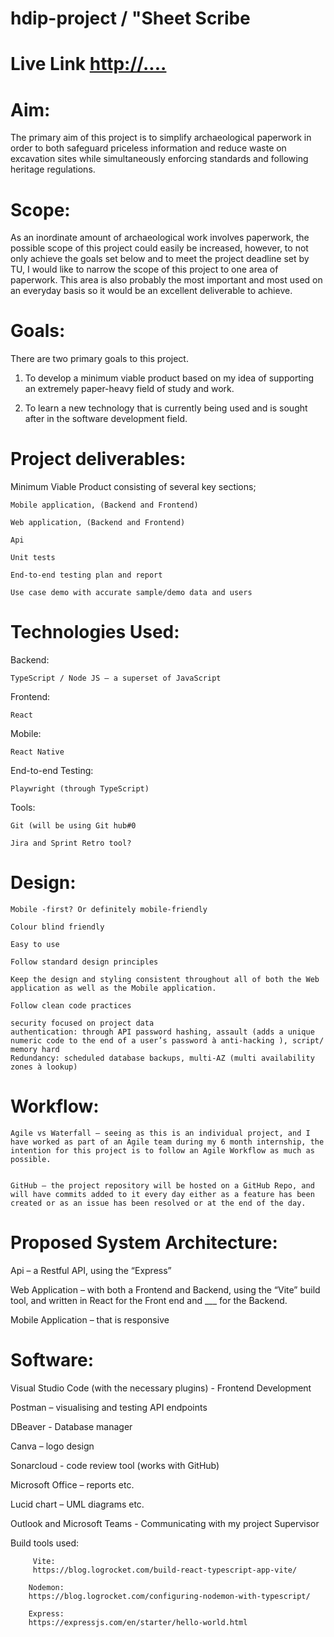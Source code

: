# hdip-project  /  "Sheet Scribe


# Live Link <http://....>


# Aim: 
 
The primary aim of this project is to simplify archaeological paperwork in order to both safeguard priceless information and reduce waste on excavation sites while simultaneously enforcing standards and following heritage regulations. 

 

# Scope: 
 
As an inordinate amount of archaeological work involves paperwork, the possible scope of this project could easily be increased, however, to not only achieve the goals set below and to meet the project deadline set by TU,  I would like to narrow the scope of this project to one area of paperwork. This area is also probably the most important and most used on an everyday basis so it would be an excellent deliverable to achieve. 

 

# Goals: 
 
There are two primary goals to this project. 

1. To develop a minimum viable product based on my idea of supporting an extremely paper-heavy field of study and work. 
 

2. To learn a new technology that is currently being used and is sought after in the software development field. 



# Project deliverables: 
 

Minimum Viable Product consisting of several key sections; 

    Mobile application, (Backend and Frontend) 

    Web application, (Backend and Frontend) 

    Api 

    Unit tests 

    End-to-end testing plan and report 

    Use case demo with accurate sample/demo data and users 


# Technologies Used: 

Backend: 

    TypeScript / Node JS – a superset of JavaScript 

Frontend: 

    React 

Mobile: 

    React Native  

End-to-end Testing: 

    Playwright (through TypeScript)  

Tools: 

    Git (will be using Git hub#0 

    Jira and Sprint Retro tool? 


# Design: 
 

    Mobile -first? Or definitely mobile-friendly 

    Colour blind friendly 

    Easy to use 

    Follow standard design principles 

    Keep the design and styling consistent throughout all of both the Web application as well as the Mobile application. 

    Follow clean code practices 

    security focused on project data 
    authentication: through API password hashing, assault (adds a unique numeric code to the end of a user’s password à anti-hacking ), script/ memory hard 
    Redundancy: scheduled database backups, multi-AZ (multi availability zones à lookup)  

 

# Workflow: 
 

    Agile vs Waterfall – seeing as this is an individual project, and I have worked as part of an Agile team during my 6 month internship, the intention for this project is to follow an Agile Workflow as much as possible. 
     

    GitHub – the project repository will be hosted on a GitHub Repo, and will have commits added to it every day either as a feature has been created or as an issue has been resolved or at the end of the day. 

 

# Proposed System Architecture: 


Api – a Restful API, using the “Express” 

Web Application – with both a Frontend and Backend, using the “Vite” build tool, and written in React for the Front end and ___ for the Backend. 

Mobile Application – that is responsive 
 

# Software: 

Visual Studio Code (with the necessary plugins) - Frontend Development 

Postman – visualising and testing API endpoints 

DBeaver - Database manager

Canva – logo design 

Sonarcloud - code review tool (works with GitHub)

Microsoft Office – reports etc. 

Lucid chart – UML diagrams etc. 

Outlook and Microsoft Teams - Communicating with my project Supervisor

Build tools used: 
      
         Vite: 
         https://blog.logrocket.com/build-react-typescript-app-vite/ 
      
        Nodemon: 
        https://blog.logrocket.com/configuring-nodemon-with-typescript/ 
      
        Express: 
        https://expressjs.com/en/starter/hello-world.html 

 
 

 
 
